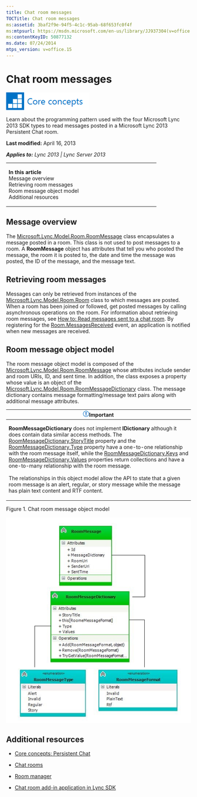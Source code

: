 ```yaml
---
title: Chat room messages
TOCTitle: Chat room messages
ms:assetid: 3baf2f9e-94f5-4c1c-95ab-68f653fc0f4f
ms:mtpsurl: https://msdn.microsoft.com/en-us/library/JJ937304(v=office.15)
ms:contentKeyID: 50877132
ms.date: 07/24/2014
mtps_version: v=office.15
---
```


# Chat room messages

![Core concepts](images/JJ933133.mod_icon_CoreConcepts_long(Office.15).png "Core concepts")

Learn about the programming pattern used with the four Microsoft Lync 2013 SDK types to read messages posted in a Microsoft Lync 2013 Persistent Chat room.

**Last modified:** April 16, 2013

***Applies to:** Lync 2013 | Lync Server 2013*

<table>
<colgroup>
<col style="width: 50%" />
<col style="width: 50%" />
</colgroup>
<tbody>
<tr class="odd">
<td><p></p>
<p><strong>In this article</strong><br />
Message overview<br />
Retrieving room messages<br />
Room message object model<br />
Additional resources</p></td>
<td><p></p>
<p></p></td>
</tr>
</tbody>
</table>

## Message overview

The [Microsoft.Lync.Model.Room.RoomMessage](https://msdn.microsoft.com/en-us/library/jj276207\(v=office.15\)) class encapsulates a message posted in a room. This class is not used to post messages to a room. A **RoomMessage** object has attributes that tell you who posted the message, the room it is posted to, the date and time the message was posted, the ID of the message, and the message text.

## Retrieving room messages

Messages can only be retrieved from instances of the [Microsoft.Lync.Model.Room.Room](https://msdn.microsoft.com/en-us/library/jj266467\(v=office.15\)) class to which messages are posted. When a room has been joined or followed, get posted messages by calling asynchronous operations on the room. For information about retrieving room messages, see [How to: Read messages sent to a chat room](how-to-read-messages-sent-to-a-chat-room.md). By registering for the [Room.MessagesReceived](https://msdn.microsoft.com/en-us/library/jj277819\(v=office.15\)) event, an application is notified when new messages are received.

## Room message object model

The room message object model is composed of the [Microsoft.Lync.Model.Room.RoomMessage](https://msdn.microsoft.com/en-us/library/jj276207\(v=office.15\)) whose attributes include sender and room URIs, ID, and sent time. In addition, the class exposes a property whose value is an object of the [Microsoft.Lync.Model.Room.RoomMessageDictionary](https://msdn.microsoft.com/en-us/library/jj275495\(v=office.15\)) class. The message dictionary contains message formatting/message text pairs along with additional message attributes.

<table>
<colgroup>
<col style="width: 100%" />
</colgroup>
<thead>
<tr class="header">
<th><img src="images/JJ933089.alert_caution(Office.15).gif" title="Important note" alt="Important note" /><strong>Important</strong></th>
</tr>
</thead>
<tbody>
<tr class="odd">
<td><p><strong>RoomMessageDictionary</strong> does not implement <strong>IDictionary</strong> although it does contain data similar access methods. The <a href="https://msdn.microsoft.com/en-us/library/jj275726(v=office.15)">RoomMessageDictionary.StoryTitle</a> property and the <a href="https://msdn.microsoft.com/en-us/library/jj276744(v=office.15)">RoomMessageDictionary.Type</a> property have a one-to-one relationship with the room message itself, while the <a href="https://msdn.microsoft.com/en-us/library/jj294137(v=office.15)">RoomMessageDictionary.Keys</a> and <a href="https://msdn.microsoft.com/en-us/library/jj267961(v=office.15)">RoomMessageDictionary.Values</a> properties return collections and have a one-to-many relationship with the room message.<br />
<br />
The relationships in this object model allow the API to state that a given room message is an alert, regular, or story message while the message has plain text content and RTF content.</p></td>
</tr>
</tbody>
</table>

Figure 1. Chat room message object model

  
![Chat room message class model diagram](images/JJ937304.LyncClientSDK_RoomMessageModel(Office.15).jpg "Chat room message class model diagram")

## Additional resources

  - [Core concepts: Persistent Chat](core-concepts-persistent-chat.md)

  - [Chat rooms](chat-rooms.md)

  - [Room manager](room-manager.md)

  - [Chat room add-in application in Lync SDK](chat-room-add-in-application-in-lync-sdk.md)

